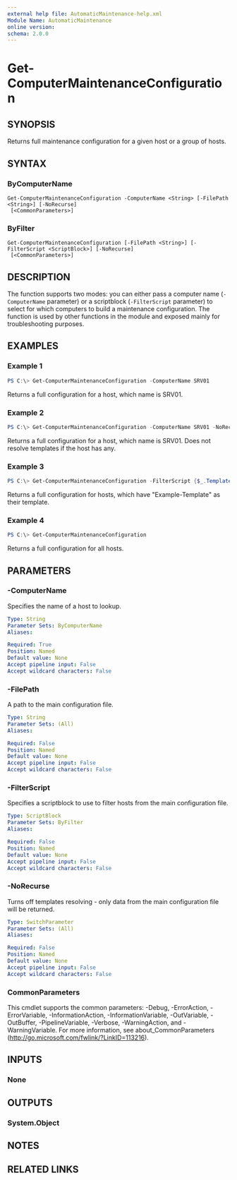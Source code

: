 ```yaml
---
external help file: AutomaticMaintenance-help.xml
Module Name: AutomaticMaintenance
online version:
schema: 2.0.0
---
```


# Get-ComputerMaintenanceConfiguration

## SYNOPSIS

Returns full maintenance configuration for a given host or a group of hosts.

## SYNTAX

### ByComputerName

```
Get-ComputerMaintenanceConfiguration -ComputerName <String> [-FilePath <String>] [-NoRecurse]
 [<CommonParameters>]
```

### ByFilter

```
Get-ComputerMaintenanceConfiguration [-FilePath <String>] [-FilterScript <ScriptBlock>] [-NoRecurse]
 [<CommonParameters>]
```

## DESCRIPTION

The function supports two modes: you can either pass a computer name (`-ComputerName` parameter) or a scriptblock (`-FilterScript` parameter) to select for which computers to build a maintenance configuration.
The function is used by other functions in the module and exposed mainly for troubleshooting purposes.

## EXAMPLES

### Example 1

```powershell
PS C:\> Get-ComputerMaintenanceConfiguration -ComputerName SRV01
```

Returns a full configuration for a host, which name is SRV01.

### Example 2

```powershell
PS C:\> Get-ComputerMaintenanceConfiguration -ComputerName SRV01 -NoRecurse
```

Returns a full configuration for a host, which name is SRV01. Does not resolve templates if the host has any.

### Example 3

```powershell
PS C:\> Get-ComputerMaintenanceConfiguration -FilterScript {$_.Template -eq 'Example-Template'}
```

Returns a full configuration for hosts, which have "Example-Template" as their template.

### Example 4

```powershell
PS C:\> Get-ComputerMaintenanceConfiguration
```

Returns a full configuration for all hosts.

## PARAMETERS

### -ComputerName

Specifies the name of a host to lookup.

```yaml
Type: String
Parameter Sets: ByComputerName
Aliases:

Required: True
Position: Named
Default value: None
Accept pipeline input: False
Accept wildcard characters: False
```

### -FilePath

A path to the main configuration file.

```yaml
Type: String
Parameter Sets: (All)
Aliases:

Required: False
Position: Named
Default value: None
Accept pipeline input: False
Accept wildcard characters: False
```

### -FilterScript

Specifies a scriptblock to use to filter hosts from the main configuration file.

```yaml
Type: ScriptBlock
Parameter Sets: ByFilter
Aliases:

Required: False
Position: Named
Default value: None
Accept pipeline input: False
Accept wildcard characters: False
```

### -NoRecurse

Turns off templates resolving - only data from the main configuration file will be returned.

```yaml
Type: SwitchParameter
Parameter Sets: (All)
Aliases:

Required: False
Position: Named
Default value: None
Accept pipeline input: False
Accept wildcard characters: False
```

### CommonParameters

This cmdlet supports the common parameters: -Debug, -ErrorAction, -ErrorVariable, -InformationAction, -InformationVariable, -OutVariable, -OutBuffer, -PipelineVariable, -Verbose, -WarningAction, and -WarningVariable. For more information, see about_CommonParameters (<http://go.microsoft.com/fwlink/?LinkID=113216>).

## INPUTS

### None

## OUTPUTS

### System.Object

## NOTES

## RELATED LINKS
